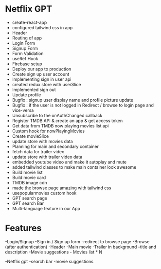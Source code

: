 # Netflix GPT

- create-react-app
- configured tailwind css in app
- Header
- Routing of app
- Login Form
- Signup Form
- Form Validation
- useRef Hook
- Firebase setup
- Deploy our app to production
- Create sign up user account
- Implementing sign in user api
- created redux store with userSlice
- Implemented sign out
- Update profile
- Bugfix : signup user display name and profile picture update
- Bugfix : if the user is not logged in Redirect / browse to login page and vice-versa
- Unsubscribe to the onAuthChanged callback
- Register TMDB API & create an app & get access token
- Get data from TMDB now playing movies list api
- Custom hook for nowPlayingMovies
- Create movieSlice
- update store with movies data
- Planning for main and secondary container
- fetch data for trailer video
- update store with trailer video data
- embedded youtube video and make it autoplay and mute
- added tailwind classes to make main container look awesome
- Build movie list
- Build movie card
- TMDB image cdn
- made the browse page amazing with tailwind css
- usepopularmovies custom hook
- GPT search page
- GPT search Bar
- Multi-language feature in our App

# Features

-Login/Signup
-Sign in / Sign up form
-redirect to browse page
-Browse (after authentication)
-Header
-Main movie
-Trailer in background
-title and description
-Movie suggestions - Movies list \* N

-Netflix gpt
-search bar
-movie suggestions
